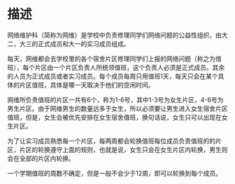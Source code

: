 # 描述
网络维护科（简称为网维）是学校中负责修理同学们网络问题的公益性组织，由大二，大三的正式成员和大一的实习成员组成。

每天，网维都会去学校里的各个宿舍片区修理同学们上报的网络问题（称之为值班），每个片区由一个片区负责人所统领值班，这个负责人必须是正式成员。其余的人员为正式成员或者实习成员。每个成员每周只用值班1天，每天只会在某个具体的片区值班，具体是哪一天取决于他们的空闲时间。

网维所负责值班的片区一共有6个，称为1-6号，其中1-3号为女生片区，4-6号为男生片区。由于网维男生的数量远多于女生，所以必须要让男生进入女生宿舍片区值班，但是，女生会被优先安排在女生宿舍值班，换句话说，女生只可以出现在女生片区。

为了让实习成员熟悉每一个片区，每两周都会轮换值班每位成员负责值班的的片区，片区的轮换遵守上面的规则，也就是说，女生只会在女生片区内轮换，男生则会在全部的片区内轮换。

一个学期值班的周数不确定，但是一般不会少于12周，即可以轮换到每个成员。
